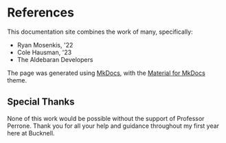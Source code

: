 # References

This documentation site combines the work of many, specifically:

- Ryan Mosenkis, '22
- Cole Hausman, '23
- The Aldebaran Developers

The page was generated using [MkDocs](https://www.mkdocs.org/), with the [Material for MkDocs](https://squidfunk.github.io/mkdocs-material/) theme.

## Special Thanks

None of this work would be possible without the support of Professor Perrone. Thank you for all your help and guidance throughout my first year here at Bucknell.